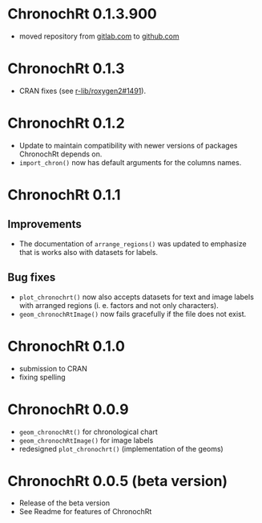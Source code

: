 # ChronochRt 0.1.3.900

* moved repository from [gitlab.com](https://gitlab.com/archaeothommy/chronochrt) to [github.com](https://github.com/archaeothommy/chronochrt)


# ChronochRt 0.1.3

* CRAN fixes (see [r-lib/roxygen2#1491](https://github.com/r-lib/roxygen2/issues/1491)). 

# ChronochRt 0.1.2

* Update to maintain compatibility with newer versions of packages ChronochRt depends on. 
* `import_chron()` now has default arguments for the columns names. 

# ChronochRt 0.1.1

## Improvements

* The documentation of `arrange_regions()` was updated to emphasize that is works also with datasets for labels.

## Bug fixes

* `plot_chronochrt()` now also accepts datasets for text and image labels with arranged regions (i. e. factors and not only characters). 
* `geom_chronochRtImage()` now fails gracefully if the file does not exist. 


# ChronochRt 0.1.0

* submission to CRAN
* fixing spelling

# ChronochRt 0.0.9

* `geom_chronochRt()` for chronological chart
* `geom_chronochRtImage()` for image labels
* redesigned `plot_chronochrt()` (implementation of the geoms)

# ChronochRt 0.0.5 (beta version)

* Release of the beta version
* See Readme for features of ChronochRt

